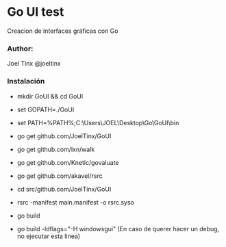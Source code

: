 # Go UI test

Creacion de interfaces gráficas con Go

### Author:

Joel Tinx @joeltinx

### Instalación
- mkdir GoUI && cd GoUI
- set GOPATH=./GoUI
- set PATH=%PATH%;C:\Users\JOEL\Desktop\Go\GoUI\bin

- go get github.com/JoelTinx/GoUI
- go get github.com/lxn/walk
- go get github.com/Knetic/govaluate
- go get github.com/akavel/rsrc

- cd src/github.com/JoelTinx/GoUI
- rsrc -manifest main.manifest -o rsrc.syso

- go build
- go build -ldflags="-H windowsgui" (En caso de querer hacer un debug, no ejecutar esta linea)
